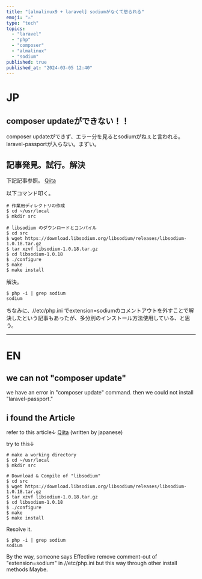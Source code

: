 ```yaml
---
title: "[almalinux9 + laravel] sodiumがなくて怒られる"
emoji: "⚠️"
type: "tech"
topics:
  - "laravel"
  - "php"
  - "composer"
  - "almalinux"
  - "sodium"
published: true
published_at: "2024-03-05 12:40"
---
```


# JP
## composer updateができない！！
composer updateができず、エラー分を見るとsodiumがねぇと言われる。
laravel-passportが入らない。まずい。

## 記事発見。試行。解決
下記記事参照。
[Qiita](https://qiita.com/shadowhat/items/2b262a680e7f1163a2fc)

以下コマンド叩く。

```
# 作業用ディレクトリの作成
$ cd ~/usr/local
$ mkdir src

# libsodium のダウンロードとコンパイル
$ cd src
$ wget https://download.libsodium.org/libsodium/releases/libsodium-1.0.18.tar.gz
$ tar xzvf libsodium-1.0.18.tar.gz
$ cd libsodium-1.0.18
$ ./configure
$ make
$ make install
```

解決。

```
$ php -i | grep sodium
sodium
```

ちなみに、//etc/php.ini でextension=sodiumのコメントアウトを外すことで解決したという記事もあったが、多分別のインストール方法使用している、と思う。

---

# EN
## we can not "composer update"
we have an error in "composer update" command.
then we could not install "laravel-passport."

## i found the Article
refer to this article↓
[Qiita](https://qiita.com/shadowhat/items/2b262a680e7f1163a2fc)
(written by japanese)

try to this↓
```
# make a working directory
$ cd ~/usr/local
$ mkdir src

# Download & Compile of "libsodium" 
$ cd src
$ wget https://download.libsodium.org/libsodium/releases/libsodium-1.0.18.tar.gz
$ tar xzvf libsodium-1.0.18.tar.gz
$ cd libsodium-1.0.18
$ ./configure
$ make
$ make install
```

Resolve it.
```
$ php -i | grep sodium
sodium
```

By the way, someone says Effective remove comment-out of "extension=sodium" in //etc/php.ini but this way through other install methods Maybe.